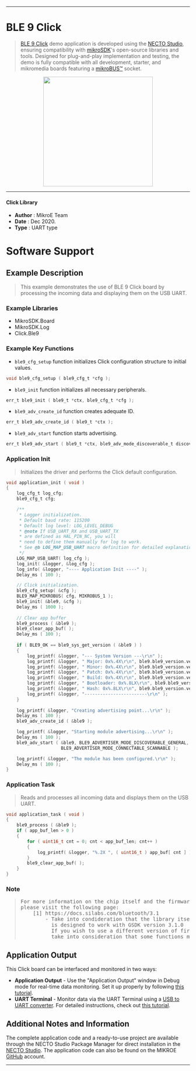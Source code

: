 
---
# BLE 9 Click

> [BLE 9 Click](https://www.mikroe.com/?pid_product=MIKROE-4487) demo application is developed using
the [NECTO Studio](https://www.mikroe.com/necto), ensuring compatibility with [mikroSDK](https://www.mikroe.com/mikrosdk)'s
open-source libraries and tools. Designed for plug-and-play implementation and testing, the demo is fully compatible with
all development, starter, and mikromedia boards featuring a [mikroBUS&trade;](https://www.mikroe.com/mikrobus) socket.

<p align="center">
  <img src="https://www.mikroe.com/?pid_product=MIKROE-4487&image=1" height=300px>
</p>

---

#### Click Library

- **Author**        : MikroE Team
- **Date**          : Dec 2020.
- **Type**          : UART type

# Software Support

## Example Description

> This example demonstrates the use of BLE 9 Click board by processing the incoming data and displaying them on the USB UART.

### Example Libraries

- MikroSDK.Board
- MikroSDK.Log
- Click.Ble9

### Example Key Functions

- `ble9_cfg_setup` function initializes Click configuration structure to initial values.
```c
void ble9_cfg_setup ( ble9_cfg_t *cfg );
```

- `ble9_init` function initializes all necessary peripherals.
```c
err_t ble9_init ( ble9_t *ctx, ble9_cfg_t *cfg );
```

- `ble9_adv_create_id` function creates adequate ID.
```c
err_t ble9_adv_create_id ( ble9_t *ctx );
```

- `ble9_adv_start` function starts advertising.
```c
err_t ble9_adv_start ( ble9_t *ctx, ble9_adv_mode_discoverable_t discover, ble9_adv_mode_connectable_t connect );
```

### Application Init

> Initializes the driver and performs the Click default configuration.

```c
void application_init ( void )
{
    log_cfg_t log_cfg;
    ble9_cfg_t cfg;

    /** 
     * Logger initialization.
     * Default baud rate: 115200
     * Default log level: LOG_LEVEL_DEBUG
     * @note If USB_UART_RX and USB_UART_TX 
     * are defined as HAL_PIN_NC, you will 
     * need to define them manually for log to work. 
     * See @b LOG_MAP_USB_UART macro definition for detailed explanation.
     */
    LOG_MAP_USB_UART( log_cfg );
    log_init( &logger, &log_cfg );
    log_info( &logger, "---- Application Init ----" );
    Delay_ms ( 100 );

    // Click initialization.
    ble9_cfg_setup( &cfg );
    BLE9_MAP_MIKROBUS( cfg, MIKROBUS_1 );
    ble9_init( &ble9, &cfg );
    Delay_ms ( 1000 );
    
    // Clear app buffer
    ble9_process ( &ble9 );
    ble9_clear_app_buf( );
    Delay_ms ( 100 );
    
    if ( BLE9_OK == ble9_sys_get_version ( &ble9 ) )
    {
        log_printf( &logger, "--- System Version ---\r\n" );
        log_printf( &logger, " Major: 0x%.4X\r\n", ble9.ble9_version.version_major );
        log_printf( &logger, " Minor: 0x%.4X\r\n", ble9.ble9_version.version_minor );
        log_printf( &logger, " Patch: 0x%.4X\r\n", ble9.ble9_version.version_patch );
        log_printf( &logger, " Build: 0x%.4X\r\n", ble9.ble9_version.version_build );
        log_printf( &logger, " Bootloader: 0x%.8LX\r\n", ble9.ble9_version.version_bootloader );
        log_printf( &logger, " Hash: 0x%.8LX\r\n", ble9.ble9_version.version_hash );
        log_printf( &logger, "------------------------\r\n" );
    }
    
    log_printf( &logger, "Creating advertising point...\r\n" );
    Delay_ms ( 100 );
    ble9_adv_create_id ( &ble9 );

    log_printf( &logger, "Starting module advertising...\r\n" );
    Delay_ms ( 100 );
    ble9_adv_start ( &ble9, BLE9_ADVERTISER_MODE_DISCOVERABLE_GENERAL, 
                     BLE9_ADVERTISER_MODE_CONNECTABLE_SCANNABLE );

    log_printf( &logger, "The module has been configured.\r\n" );
    Delay_ms ( 100 );
}
```

### Application Task

> Reads and processes all incoming data and displays them on the USB UART.

```c
void application_task ( void )
{
    ble9_process ( &ble9 );
    if ( app_buf_len > 0 ) 
    {
        for ( uint16_t cnt = 0; cnt < app_buf_len; cnt++ )
        {
            log_printf( &logger, "%.2X ", ( uint16_t ) app_buf[ cnt ] );
        }
        ble9_clear_app_buf( );
    }
}
```

### Note

> <pre>
> For more information on the chip itself and the firmware on it,
> please visit the following page:
>     [1] https://docs.silabs.com/bluetooth/3.1
>         - Take into condideration that the library itself
>           is designed to work with GSDK version 3.1.0
>           If you wish to use a different version of firmware,
>           take into consideration that some functions might not work.
> </pre>

## Application Output

This Click board can be interfaced and monitored in two ways:
- **Application Output** - Use the "Application Output" window in Debug mode for real-time data monitoring.
Set it up properly by following [this tutorial](https://www.youtube.com/watch?v=ta5yyk1Woy4).
- **UART Terminal** - Monitor data via the UART Terminal using
a [USB to UART converter](https://www.mikroe.com/click/interface/usb?interface*=uart,uart). For detailed instructions,
check out [this tutorial](https://help.mikroe.com/necto/v2/Getting%20Started/Tools/UARTTerminalTool).

## Additional Notes and Information

The complete application code and a ready-to-use project are available through the NECTO Studio Package Manager for 
direct installation in the [NECTO Studio](https://www.mikroe.com/necto). The application code can also be found on
the MIKROE [GitHub](https://github.com/MikroElektronika/mikrosdk_click_v2) account.

---
